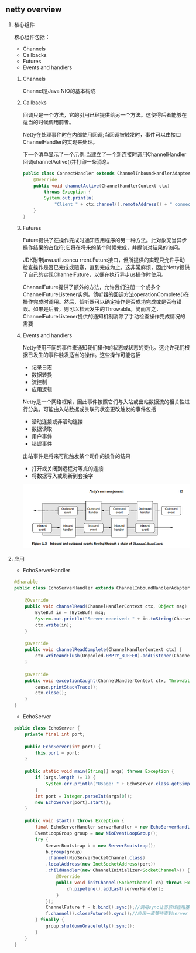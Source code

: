 ## netty overview

1. 核心组件

    核心组件包括：
    * Channels
    * Callbacks
    * Futures
    * Events and handlers

    1. Channels

        Channel是Java NIO的基本构成

    2. Callbacks

        回调只是一个方法，它的引用已经提供给另一个方法。这使得后者能够在适当的时候调用前者。

        Netty在处理事件时在内部使用回调;当回调被触发时，事件可以由接口ChannelHandler的实现来处理。

        下一个清单显示了一个示例:当建立了一个新连接时调用ChannelHandler回调channelActive()并打印一条消息。

        ```java
        public class ConnectHandler extends ChannelInboundHandlerAdapter {
            @Override
            public void channelActive(ChannelHandlerContext ctx)
                throws Exception {                                      
                System.out.println(
                    "Client " + ctx.channel().remoteAddress() + " connected");
            }
        }
        ```

    3. Futures

        Future提供了在操作完成时通知应用程序的另一种方法。此对象充当异步操作结果的占位符;它将在将来的某个时候完成，并提供对结果的访问。

        JDK附带java.util.concu rrent.Future接口，但所提供的实现只允许手动检查操作是否已完成或阻塞，直到完成为止。这非常麻烦，因此Netty提供了自己的实现ChannelFuture，以便在执行异步us操作时使用。

        ChannelFuture提供了额外的方法，允许我们注册一个或多个ChannelFutureListener实例。侦听器的回调方法operationComplete()在操作完成时调用。然后，侦听器可以确定操作是否成功完成或是否有错误。如果是后者，则可以检索发生的Throwable。简而言之，ChannelFutureListener提供的通知机制消除了手动检查操作完成情况的需要

    4. Events and handlers

        Netty使用不同的事件来通知我们操作的状态或状态的变化。这允许我们根据已发生的事件触发适当的操作。这些操作可能包括

        * 记录日志
        * 数据转换
        * 流控制
        * 应用逻辑

        Netty是一个网络框架，因此事件按照它们与入站或出站数据流的相关性进行分类。可能由入站数据或关联的状态更改触发的事件包括

        * 活动连接或非活动连接
        * 数据读取
        * 用户事件
        * 错误事件

        出站事件是将来可能触发某个动作的操作的结果

        * 打开或关闭到远程对等点的连接
        * 将数据写入或刷新到套接字

        ![](netty/netty-overview-core-component.png)

2. 应用

    * EchoServerHandler
    ```java
    @Sharable
    public class EchoServerHandler extends ChannelInboundHandlerAdapter {

        @Override
        public void channelRead(ChannelHandlerContext ctx, Object msg) {
            ByteBuf in = (ByteBuf) msg;
            System.out.println("Server received: " + in.toString(CharsetUtil.UTF_8));
            ctx.write(in);
        }

        @Override
        public void channelReadComplete(ChannelHandlerContext ctx) {
            ctx.writeAndFlush(Unpooled.EMPTY_BUFFER).addListener(ChannelFutureListener.CLOSE);
        }

        @Override
        public void exceptionCaught(ChannelHandlerContext ctx, Throwable cause) {
            cause.printStackTrace();
            ctx.close();
        }
    }
    ```

    * EchoServer
    ```java
    public class EchoServer {
        private final int port;

        public EchoServer(int port) {
            this.port = port;
        }

        public static void main(String[] args) throws Exception {
            if (args.length != 1) {
                System.err.println("Usage: " + EchoServer.class.getSimpleName() + " <port>");
            }
            int port = Integer.parseInt(args[0]);
            new EchoServer(port).start();
        }

        public void start() throws Exception {
            final EchoServerHandler serverHandler = new EchoServerHandler();
            EventLoopGroup group = new NioEventLoopGroup();
            try {
                ServerBootstrap b = new ServerBootstrap();
                b.group(group)
                .channel(NioServerSocketChannel.class)
                .localAddress(new InetSocketAddress(port))
                .childHandler(new ChannelInitializer<SocketChannel>() {
                    @Override
                    public void initChannel(SocketChannel ch) throws Exception {
                        ch.pipeline().addLast(serverHandler);
                    }
                });
                ChannelFuture f = b.bind().sync();//调用sync让当前线程阻塞
                f.channel().closeFuture().sync();//应用一直等待直到server Channel关闭，一旦关闭，EventLoopGroup，所有资源，相关线程都停止
            } finally {
                group.shutdownGracefully().sync();
            }
        }
    }
    ```